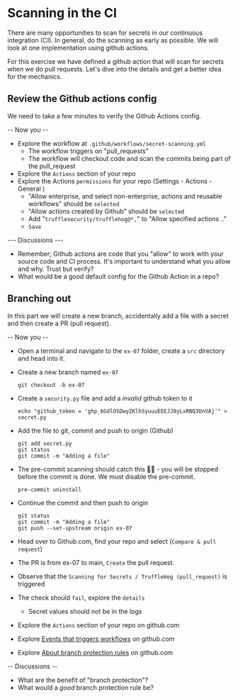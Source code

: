 # Scanning in the CI

There are many opportunities to scan for secrets in our continuous integration (CI). In general, do the scanning as early as possible. We will look at one implementation using github actions.

For this exercise we have defined a github action that will scan for secrets when we do pull requests. Let's dive into the details and get a better idea for the mechanics.

## Review the Github actions config

We need to take a few minutes to verify the Github Actions config.

-- Now you --

- Explore the workflow at `.github/workflows/secret-scanning.yml`
  - The workflow triggers on "pull_requests"
  - The workflow will checkout code and scan the commits being part of the pull_request
- Explore the `Actions` section of your repo
- Explore the Actions `permissions` for your repo (Settings - Actions - General )
  - "Allow enterprise, and select non-enterprise, actions and reusable workflows" should be `selected`
  - "Allow actions created by Github" should be `selected`
  - Add "`trufflesecurity/trufflehog@*,`" to "Allow specified actions .."
  - `Save`

--- Discussions ---

- Remember; Github actions are code that you "allow" to work with your source code and CI process. It's important to understand what you allow and why. Trust but verify?
- What would be a good default config for the Github Action in a repo?


## Branching out

In this part we will create a new branch, accidentally add a file with a secret and then create a PR (pull request).

-- Now you --

- Open a terminal and navigate to the `ex-07` folder, create a `src` directory and head into it.
- Create a new branch named `ex-07`

    ```shell
    git checkout -b ex-07
    ```

- Create a `security.py` file and add a *invalid* github token to it

    ```shell
    echo "github_token = 'ghp_6GdlOSDwyZKlhSyuuuEEEJJ8yLxRNQ3UnVAj'" > secret.py
    ```

- Add the file to git, commit and push to origin (Github)

    ```shell
    git add secret.py
    git status
    git commit -m "Adding a file"
     ```

- The pre-commit scanning should catch this 👮‍♂️ - you will be stopped before the commit is done. We must disable the pre-commit.

  ```shell
  pre-commit uninstall
  ```

- Continue the commit and then push to origin

    ```shell
    git status
    git commit -m "Adding a file"
    git push --set-upstream origin ex-07
    ```

- Head over to Github.com, find your repo and select (`Compare & pull request`)
- The PR is from ex-07 to main, `Create` the pull request.
- Observe that the `Scanning for Secrets / TruffleHog (pull_request)` is triggered
- The check should `fail`, explore the `details`
  - Secret values should not be in the logs


- Explore the `Actions` section of your repo on github.com
- Explore [Events that triggers workflows](https://docs.github.com/en/actions/using-workflows/events-that-trigger-workflows) on github.com
- Explore [About branch protection rules](https://docs.github.com/en/repositories/configuring-branches-and-merges-in-your-repository/managing-protected-branches/about-protected-branches) on github.com

-- Discussions --

- What are the benefit of "branch protection"?
- What would a *good* branch protection rule be?
